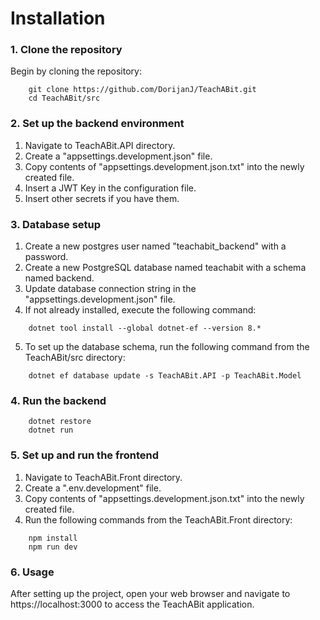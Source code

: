# Installation

### 1. Clone the repository

Begin by cloning the repository:

```console
    git clone https://github.com/DorijanJ/TeachABit.git
    cd TeachABit/src
```

### 2. Set up the backend environment

1. Navigate to TeachABit.API directory.
2. Create a "appsettings.development.json" file.
3. Copy contents of "appsettings.development.json.txt" into the newly created file.
4. Insert a JWT Key in the configuration file.
5. Insert other secrets if you have them.

### 3. Database setup

1. Create a new postgres user named "teachabit_backend" with a password.
2. Create a new PostgreSQL database named teachabit with a schema named backend.
3. Update database connection string in the "appsettings.development.json" file.
4. If not already installed, execute the following command:

```console
    dotnet tool install --global dotnet-ef --version 8.*
```
5. To set up the database schema, run the following command from the TeachABit/src directory:

```console
    dotnet ef database update -s TeachABit.API -p TeachABit.Model
```
### 4. Run the backend
```console
    dotnet restore
    dotnet run
```
### 5. Set up and run the frontend
1. Navigate to TeachABit.Front directory.
2. Create a ".env.development" file.
3. Copy contents of "appsettings.development.json.txt" into the newly created file.
4. Run the following commands from the TeachABit.Front directory:
```console
    npm install
    npm run dev
```
### 6. Usage
After setting up the project, open your web browser and navigate to https://localhost:3000 to access the TeachABit application.